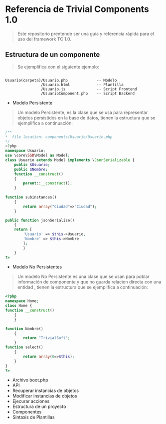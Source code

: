 # Referencia de Trivial Components 1.0

> Este repositorio prentende ser una guia y referencia rápida para el uso del framework TC 1.0.

## Estructura de un componente

> Se ejemplifica con el siguiente ejemplo:

```plain

Usuario(carpeta)/Usuario.php             -- Modelo          
                /Usuario.html            -- Plantilla
                /Usuario.js              -- Script Frontend 
                /UsuarioComponent.php    -- Script Backend 
```

* Modelo Persistente
> Un modelo Persistente, es la clase que se usa para representar objetos persistidos en la base de datos, tienen 
la estructura que se ejemplifica a continuación:

```php 
/**
*  file location: components/Usuario/Usuario.php 
*/ 
<?php
namespace Usuario;
use \core\SSD\Model as Model;
class Usuario extends Model implements \JsonSerializable {
	public $Usuario;
	public $Nombre;
	function __construct()
	{
		parent::__construct();
	}
	
function subinstances()
	{    
		return array("Ciudad"=>"Ciudad");
	}	

public function jsonSerialize() 
	{
	return [  
		'Usuario' => $this->Usuario,
		'Nombre' => $this->Nombre
		];
		}		
	}
?>
```
* Modelo No Persistentes
> Un modelo No Persistente es una clase que se usan para poblar información de componente y que no guarda relacion directa con una entidad , tienen 
la estructura que se ejemplifica a continuación:

```php
<?php
namespace Home;
class Home {
function __construct()
	{	
	}

function Nombre()
	{
		return "TrivialSoft";
	}	
function select()
	{
		return array(0=>$this);
	}	
}
?>

```


* Archivo boot.php
* API
* Recuperar instancias de objetos
* Modificar instancias de objetos
* Ejecurar acciones
* Estructura de un proyecto
* Componentes
* Sintaxis de Plantillas
